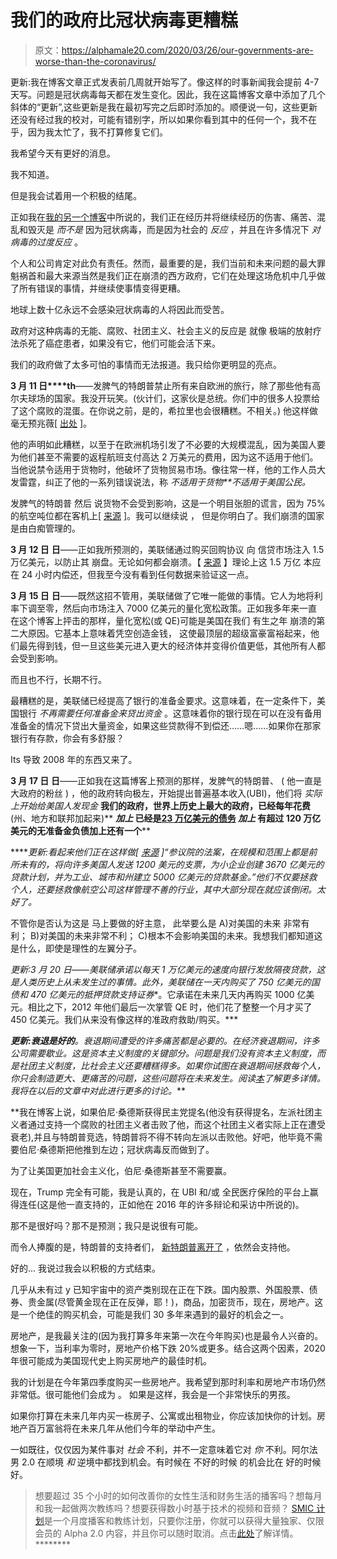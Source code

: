 # 我们的政府比冠状病毒更糟糕

> 原文：<https://alphamale20.com/2020/03/26/our-governments-are-worse-than-the-coronavirus/>

更新:我在博客文章正式发表前几周就开始写了。像这样的时事新闻我会提前 4-7 天写。问题是冠状病毒每天都在发生变化。因此，我在这篇博客文章中添加了几个斜体的“更新”,这些更新是我在最初写完之后即时添加的。顺便说一句，这些更新还没有经过我的校对，可能有错别字，所以如果你看到其中的任何一个，我不在乎，因为我太忙了，我不打算修复它们。

我希望今天有更好的消息。

我不知道。

但是我会试着用一个积极的结尾。

正如我在[我的另一个博客](http://www.blackdragonblog.com)中所说的，我们正在经历并将继续经历的伤害、痛苦、混乱和毁灭是 *而不是* 因为冠状病毒，而是因为社会的 *反应* ，并且在许多情况下 *对病毒的过度反应* 。

个人和公司肯定对此负有责任。然而，最重要的是，我们当前和未来问题的最大罪魁祸首和最大来源当然是我们正在崩溃的西方政府，它们在处理这场危机中几乎做了所有错误的事情，并继续使事情变得更糟。

地球上数十亿永远不会感染冠状病毒的人将因此而受苦。

政府对这种病毒的无能、腐败、社团主义、社会主义的反应是 就像 极端的放射疗法杀死了癌症患者，如果没有它，他们可能会活下来。

我们的政府做了太多可怕的事情而无法报道。我只给你更明显的亮点。

**3 月 11 日****th**——发脾气的特朗普禁止所有来自欧洲的旅行，除了那些他有高尔夫球场的国家。我没开玩笑。(伙计们，这家伙是总统。你们中的很多人投票给了这个腐败的混蛋。在你说之前，是的，希拉里也会很糟糕。不相关。) 他这样做毫无预兆薇[ [出处](https://www.npr.org/sections/goatsandsoda/2020/03/12/814876173/coronavirus-trump-speech-creates-chaos-eu-says-it-wasnt-warned-of-travel-ban) ]。

他的声明如此糟糕，以至于在欧洲机场引发了不必要的大规模混乱，因为美国人要为他们甚至不需要的返程航班支付高达 2 万美元的费用，因为这不适用于他们。当他说禁令适用于货物时，他破坏了货物贸易市场。像往常一样，他的工作人员大发雷霆，纠正了他的一系列错误说法，称 *不适用于货物**不适用于美国公民。*

发脾气的特朗普 然后 说货物不会受到影响，这是一个明目张胆的谎言，因为 75%的航空吨位都在客机上[ [来源](https://www.forbes.com/sites/kenroberts/2020/03/13/trumps-europe-travel-ban-will-hurt-air-cargo-despite-his-reassurances/) ]。我可以继续说 ， 但是你明白了。我们崩溃的国家是由白痴管理的。

**3 月 12 日** **日**——正如我所预测的，美联储通过购买回购协议 向 信贷市场注入 1.5 万亿美元，以防止其 崩盘。无论如何都会崩溃。【 [来源](https://www.forbes.com/sites/sarahhansen/2020/03/12/fed-injects-15-trillion-to-prop-up-crashing-markets/) 】理论上这 1.5 万亿 本应在 24 小时内偿还，但我至今没有看到任何数据来验证这一点。

**3 月 15 日** **日**——既然这招不管用，美联储做了它唯一能做的事情。它人为地将利率下调至零，然后向市场注入 7000 亿美元的量化宽松政策。正如我多年来一直在这个博客上抨击的那样，量化宽松(或 QE)可能是美国在我们 有生之年 崩溃的第二大原因。它基本上意味着凭空创造金钱， 这使最顶层的超级富豪富裕起来，他们最先得到钱，但一旦这些美元进入更大的经济体并变得价值更低，其他所有人都会受到影响。

而且也不行，长期不行。

最糟糕的是，美联储已经提高了银行的准备金要求。这意味着，在一定条件下，美国银行 *不再需要任何准备金来贷出资金* 。这意味着你的银行现在可以在没有备用准备金的情况下贷出大量资金，如果这些贷款得不到偿还……嗯……如果你在那家银行有存款，你会有多舒服？

Its 导致 2008 年的东西又来了。

**3 月 17 日** **日**——正如我在这篇博客上预测的那样，发脾气的特朗普、 ( 他一直是大政府的粉丝 ) ，他的政府转向极左，开始提出普遍基本收入(UBI)，他们将 *实际上开始给美国人发现金* **我们的政府，世界上历史上最大的政府，已经每年花费**(州、地方和联邦加起来)** ***加上* 已经是[23 万亿美元的债务](https://www.usdebtclock.org/) *加上* 有超过 120 万亿美元的无准备金负债加上还有一个****

 *****更新:看起来他们正在这样做[ [来源](https://www.washingtonpost.com/business/2020/03/25/trump-senate-coronavirus-economic-stimulus-2-trillion/) ]“参议院的法案，在规模和范围上都是前所未有的，将向许多美国人发送 1200 美元的支票，为小企业创建 3670 亿美元的贷款计划，并为工业、城市和州建立 5000 亿美元的贷款基金。”他们不仅要拯救个人，还要拯救像航空公司这样管理不善的行业，其中大部分现在就应该倒闭。太好了。*

不管你是否认为这是 马上要做的好主意， 此举要么是 A)对美国的未来 非常有利； B)对美国的未来非常不利； C)根本不会影响美国的未来。我想我们都知道这是什么，即使是理性的左翼分子。

*更新:3 月 20 日——美联储承诺以每天 1 万亿美元的速度向银行发放隔夜贷款，这是人类历史上从未发生过的事情。此外，美联储在一天内购买了 750 亿美元的国债和 470 亿美元的抵押贷款支持证券**。它承诺在未来几天内再购买 1000 亿美元。相比之下，2012 年他们最后一次掌管 QE 时，他们花了整整一个月才买了 450 亿美元。我们从来没有像这样的准政府救助/购买。***

 ***更新:衰退是好的**。衰退期间遭受的许多痛苦都是必要的。在经济衰退期间，许多公司需要歇业。这是资本主义制度的关键部分。问题是我们没有资本主义制度，而是社团主义制度，比社会主义还要糟糕得多。如果你试图在衰退期间拯救每个人，你只会制造更大、更痛苦的问题，这些问题将在未来发生。阅读[本](https://calebjonesblog.com/its-not-capitalism-its-corporatism/)了解更多详情。我将在以后的文章中对此进行更多的讨论。***

 **我在博客上说，如果伯尼·桑德斯获得民主党提名(他没有获得提名，左派社团主义者通过支持一个腐败的社团主义者击败了他，而这个社团主义者实际上正在遭受衰老),并且与特朗普竞选，特朗普将不得不转向左派以击败他。好吧，他毕竟不需要伯尼·桑德斯把他推到左边；冠状病毒反而做到了。

为了让美国更加社会主义化，伯尼·桑德斯甚至不需要赢。

现在，Trump 完全有可能，我是认真的，在 UBI 和/或 全民医疗保险的平台上赢得连任(这是他一直支持的，正如他在 2016 年的许多辩论和采访中所说的)。

那不是很好吗？那不是预测；我只是说很有可能。

而令人捧腹的是，特朗普的支持者们， [新特朗普离开了](https://calebjonesblog.com/there-is-no-right-wing-in-america-anymore/) ，依然会支持他。

好的… 我说过我会以积极的方式结束。

几乎从未有过 y 已知宇宙中的资产类别现在正在下跌。国内股票、外国股票、债券、贵金属(尽管黄金现在正在反弹，耶！)，商品，加密货币，现在，房地产。这是一个绝佳的购买机会，可能是我们 30 多年来遇到的最好的机会之一。

房地产，是我最关注的(因为我打算多年来第一次在今年购买)也是最令人兴奋的。想象一下，当利率为零时，房地产价格下跌 20%或更多。结合这两个因素，2020 年很可能成为美国现代史上购买房地产的最佳时机。

我的计划是在今年第四季度购买一些房地产。我希望到那时利率和房地产市场仍然非常低。很可能他们会成为 。 如果是这样，我会是一个非常快乐的男孩。

如果你打算在未来几年内买一栋房子、公寓或出租物业，你应该加快你的计划。房地产百万富翁将在未来几年从他们今年的举动中产生。

一如既往，仅仅因为某件事对 *社会* 不利，并不一定意味着它对 *你* 不利。阿尔法男 2.0 在顺境 *和* 逆境中都找到机会。有时候在 不好的时候 的机会比在 好的时候好。

> 想要超过 35 个小时的如何改善你的女性生活和财务生活的播客吗？想每月和我一起做两次教练吗？想要获得数小时基于技术的视频和音频？ [SMIC 计划](https://alphamale20.kartra.com/page/vIL17)是一个月度播客和教练计划，只要你注册，你就可以获得大量独家、仅限会员的 Alpha 2.0 内容，并且你可以随时取消。点击[此处](https://alphamale20.kartra.com/page/vIL17)了解详情。********